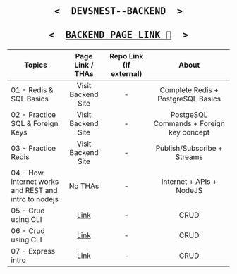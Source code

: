 <p align="center">

   <h2 align="center">
     <pre><samp><&nbsp; DEVSNEST--BACKEND &nbsp;></samp></pre>
   </h2>
</p>

<p align="center">

   <h2 align="center">
     <pre><samp><&nbsp; <a href="https://amoghtech.github.io/Dev-Back/">BACKEND PAGE LINK 📝</a> &nbsp;></samp></pre>
   </h2>
</p>

| Topics                                               |  Page Link / THAs  | Repo Link (If external) |                  About                   |
| ---------------------------------------------------- | :----------------: | :---------------------: | :--------------------------------------: |
| 01 - Redis & SQL Basics                              | Visit Backend Site |            -            |    Complete Redis + PostgreSQL Basics    |
| 02 - Practice SQL & Foreign Keys                     | Visit Backend Site |            -            | PostgeSQL Commands + Foreign key concept |
| 03 - Practice Redis                                  | Visit Backend Site |            -            |       Publish/Subscribe + Streams        |
| 04 - How internet works and REST and intro to nodejs |      No THAs       |            -            |         Internet + APIs + NodeJS         |
| 05 - Crud using CLI |     <a href="https://github.com/Amoghtech/CLI">Link </a>       |            -            |         CRUD         |
| 06 - Crud using CLI |     <a href="https://github.com/Amoghtech/CLI-PROMISES">Link </a>       |            -            |         CRUD         |
| 07 - Express intro |     <a href="https://github.com/Amoghtech/CLI-PROMISES">Link </a>       |            -            |         CRUD         |
